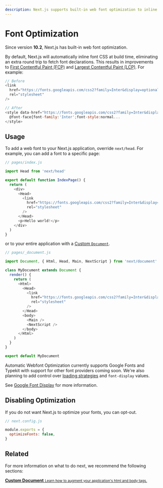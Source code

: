 ```yaml
---
description: Next.js supports built-in web font optimization to inline font CSS. Learn more here.
---
```


# Font Optimization

Since version **10.2**, Next.js has built-in web font optimization.

By default, Next.js will automatically inline font CSS at build time, eliminating an extra round trip to fetch font declarations. This results in improvements to [First Contentful Paint (FCP)](https://web.dev/fcp/) and [Largest Contentful Paint (LCP)](https://vercel.com/blog/core-web-vitals#largest-contentful-paint). For example:

```js
// Before
<link
  href="https://fonts.googleapis.com/css2?family=Inter&display=optional"
  rel="stylesheet"
/>

// After
<style data-href="https://fonts.googleapis.com/css2?family=Inter&display=optional">
  @font-face{font-family:'Inter';font-style:normal...
</style>
```

## Usage

To add a web font to your Next.js application, override `next/head`. For example, you can add a font to a specific page:

```js
// pages/index.js

import Head from 'next/head'

export default function IndexPage() {
  return (
    <div>
      <Head>
        <link
          href="https://fonts.googleapis.com/css2?family=Inter&display=optional"
          rel="stylesheet"
        />
      </Head>
      <p>Hello world!</p>
    </div>
  )
}
```

or to your entire application with a [Custom `Document`](/docs/advanced-features/custom-document.md).

```js
// pages/_document.js

import Document, { Html, Head, Main, NextScript } from 'next/document'

class MyDocument extends Document {
  render() {
    return (
      <Html>
        <Head>
          <link
            href="https://fonts.googleapis.com/css2?family=Inter&display=optional"
            rel="stylesheet"
          />
        </Head>
        <body>
          <Main />
          <NextScript />
        </body>
      </Html>
    )
  }
}

export default MyDocument
```

Automatic Webfont Optimization currently supports Google Fonts and Typekit with support for other font providers coming soon. We're also planning to add control over [loading strategies](https://github.com/vercel/next.js/issues/21555) and `font-display` values.

See [Google Font Display](https://nextjs.org/docs/messages/google-font-display) for more information.

## Disabling Optimization

If you do not want Next.js to optimize your fonts, you can opt-out.

```js
// next.config.js

module.exports = {
  optimizeFonts: false,
}
```

## Related

For more information on what to do next, we recommend the following sections:

<div class="card">
  <a href="/docs/advanced-features/custom-document.md">
    <b>Custom Document</b>
    <small>Learn how to augment your application's html and body tags.</small>
  </a>
</div>
